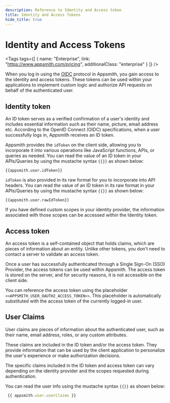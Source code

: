 ```yaml
---
description: Reference to Identity and Access token
title: Identity and Access Tokens
hide_title: true
---
```

<!-- vale off -->

<div className="tag-wrapper">
 <h1>Identity and Access Tokens</h1>

<Tags
tags={[
{ name: "Enterprise", link: "https://www.appsmith.com/pricing", additionalClass: "enterprise" }
]}
/>

</div>

<!-- vale on -->

When you log in using the [OIDC](/getting-started/setup/instance-configuration/authentication/openid-connect-oidc) protocol in Appsmith, you gain access to the identity and access tokens. These tokens can be used within your applications to implement custom logic and authorize API requests on behalf of the authenticated user.

## Identity token

An ID token serves as a verified confirmation of a user's identity and includes essential information such as their name, picture, email address etc. According to the OpenID Connect (OIDC) specifications, when a user successfully logs in, Appsmith receives an ID token.

Appsmith provides the `idToken` on the client side, allowing you to incorporate it into various operations like JavaScript functions, APIs, or queries as needed. You can read the value of an ID token in your APIs/Queries by using the mustache syntax `{{}}` as shown below:

```
{{appsmith.user.idToken}}
```

`idToken` is also provided in its raw format for you to incorporate into API headers. You can read the value of an ID token in its raw format in your APIs/Queries by using the mustache syntax `{{}}` as shown below:

```
{{appsmith.user.rawIdToken}}
```

If you have defined custom scopes in your identity provider, the information associated with those scopes can be accessed within the Identity token.

## Access token

An access token is a self-contained object that holds claims, which are pieces of information about an entity. Unlike other tokens, you don't need to contact a server to validate an access token.

Once a user has successfully authenticated through a Single Sign-On (SSO) Provider, the access tokens can be used within Appsmith. The access token is stored on the server, and for security reasons, it is not accessible on the client side.

You can reference the access token using the placeholder `<<APPSMITH_USER_OAUTH2_ACCESS_TOKEN>>`. This placeholder is automatically substituted with the access token of the currently logged-in user.


## User Claims

User claims are pieces of information about the authenticated user, such as their name, email address, roles, or any custom attributes.

These claims are included in the ID token and/or the access token. They provide information that can be used by the client application to personalize the user's experience or make authorization decisions.


The specific claims included in the ID token and access token can vary depending on the identity provider and the scopes requested during authentication.

 You can read the user info using the mustache syntax `{{}}` as shown below:

 ```js
  {{ appsmith.user.userClaims }}
 ```

